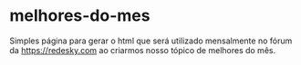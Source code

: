 # melhores-do-mes

Simples página para gerar o html que será utilizado mensalmente no fórum da https://redesky.com ao criarmos nosso tópico de melhores do mês.
